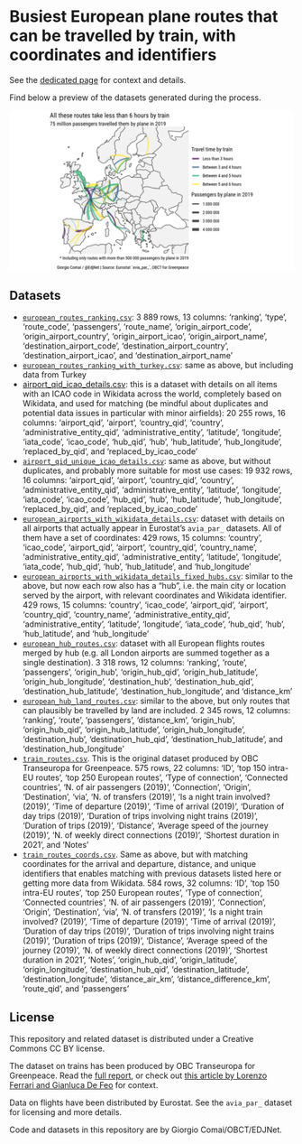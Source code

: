 
<!-- README.md is generated from README.Rmd. Please edit that file -->

# Busiest European plane routes that can be travelled by train, with coordinates and identifiers

See the [dedicated page](https://edjnet.github.io/european_routes/) for
context and details.

Find below a preview of the datasets generated during the process.

![Top routes in Europe](maps/routes_map_top_gg.png)

## Datasets

-   [`european_routes_ranking.csv`](data/european_routes_ranking.csv): 3
    889 rows, 13 columns: ‘ranking’, ‘type’, ‘route_code’, ‘passengers’,
    ‘route_name’, ‘origin_airport_code’, ‘origin_airport_country’,
    ‘origin_airport_icao’, ‘origin_airport_name’,
    ‘destination_airport_code’, ‘destination_airport_country’,
    ‘destination_airport_icao’, and ‘destination_airport_name’
-   [`european_routes_ranking_with_turkey.csv`](data/european_routes_ranking_with_turkey.csv):
    same as above, but including data from Turkey
-   [airport_qid_icao_details.csv](data/airport_qid_icao_details.csv):
    this is a dataset with details on all items with an ICAO code in
    Wikidata across the world, completely based on Wikidata, and used
    for matching (be mindful about duplicates and potential data issues
    in particular with minor airfields): 20 255 rows, 16 columns:
    ‘airport_qid’, ‘airport’, ‘country_qid’, ‘country’,
    ‘administrative_entity_qid’, ‘administrative_entity’, ‘latitude’,
    ‘longitude’, ‘iata_code’, ‘icao_code’, ‘hub_qid’, ‘hub’,
    ‘hub_latitude’, ‘hub_longitude’, ‘replaced_by_qid’, and
    ‘replaced_by_icao_code’
-   [`airport_qid_unique_icao_details.csv`](data/airport_qid_unique_icao_details.csv):
    same as above, but without duplicates, and probably more suitable
    for most use cases: 19 932 rows, 16 columns: ‘airport_qid’,
    ‘airport’, ‘country_qid’, ‘country’, ‘administrative_entity_qid’,
    ‘administrative_entity’, ‘latitude’, ‘longitude’, ‘iata_code’,
    ‘icao_code’, ‘hub_qid’, ‘hub’, ‘hub_latitude’, ‘hub_longitude’,
    ‘replaced_by_qid’, and ‘replaced_by_icao_code’
-   [`european_airports_with_wikidata_details.csv`](data/european_airports_with_wikidata_details.csv):
    dataset with details on all airports that actually appear in
    Eurostat’s `avia_par_` datasets. All of them have a set of
    coordinates: 429 rows, 15 columns: ‘country’, ‘icao_code’,
    ‘airport_qid’, ‘airport’, ‘country_qid’, ‘country_name’,
    ‘administrative_entity_qid’, ‘administrative_entity’, ‘latitude’,
    ‘longitude’, ‘iata_code’, ‘hub_qid’, ‘hub’, ‘hub_latitude’, and
    ‘hub_longitude’
-   [`european_airports_with_wikidata_details_fixed_hubs.csv`](data/european_airports_with_wikidata_details_fixed_hubs.csv):
    similar to the above, but now each row also has a “hub”, i.e. the
    main city or location served by the airport, with relevant
    coordinates and Wikidata identifier. 429 rows, 15 columns:
    ‘country’, ‘icao_code’, ‘airport_qid’, ‘airport’, ‘country_qid’,
    ‘country_name’, ‘administrative_entity_qid’,
    ‘administrative_entity’, ‘latitude’, ‘longitude’, ‘iata_code’,
    ‘hub_qid’, ‘hub’, ‘hub_latitude’, and ‘hub_longitude’
-   [`european_hub_routes.csv`](data/european_hub_routes.csv): dataset
    with all European flights routes merged by hub (e.g. all London
    airports are summed together as a single destination). 3 318 rows,
    12 columns: ‘ranking’, ‘route’, ‘passengers’, ‘origin_hub’,
    ‘origin_hub_qid’, ‘origin_hub_latitude’, ‘origin_hub_longitude’,
    ‘destination_hub’, ‘destination_hub_qid’,
    ‘destination_hub_latitude’, ‘destination_hub_longitude’, and
    ‘distance_km’
-   [`european_hub_land_routes.csv`](data/european_hub_land_routes.csv):
    similar to the above, but only routes that can plausibly be
    travelled by land are included. 2 345 rows, 12 columns: ‘ranking’,
    ‘route’, ‘passengers’, ‘distance_km’, ‘origin_hub’,
    ‘origin_hub_qid’, ‘origin_hub_latitude’, ‘origin_hub_longitude’,
    ‘destination_hub’, ‘destination_hub_qid’,
    ‘destination_hub_latitude’, and ‘destination_hub_longitude’
-   [`train_routes.csv`](data_train_routes/train_routes.csv). This is
    the original dataset produced by OBC Transeuropa for Greenpeace. 575
    rows, 22 columns: ‘ID’, ‘top 150 intra-EU routes’, ‘top 250 European
    routes’, ‘Type of connection’, ‘Connected countries’, ‘N. of air
    passengers (2019)’, ‘Connection’, ‘Origin’, ‘Destination’, ‘via’,
    ‘N. of transfers (2019)’, ‘Is a night train involved? (2019)’, ‘Time
    of departure (2019)’, ‘Time of arrival (2019)’, ‘Duration of day
    trips (2019)’, ‘Duration of trips involving night trains (2019)’,
    ‘Duration of trips (2019)’, ‘Distance’, ‘Average speed of the
    journey (2019)’, ‘N. of weekly direct connections (2019)’, ‘Shortest
    duration in 2021’, and ‘Notes’
-   [`train_routes_coords.csv`](data/train_routes_coords.csv). Same as
    above, but with matching coordinates for the arrival and departure,
    distance, and unique identifiers that enables matching with previous
    datasets listed here or getting more data from Wikidata. 584 rows,
    32 columns: ‘ID’, ‘top 150 intra-EU routes’, ‘top 250 European
    routes’, ‘Type of connection’, ‘Connected countries’, ‘N. of air
    passengers (2019)’, ‘Connection’, ‘Origin’, ‘Destination’, ‘via’,
    ‘N. of transfers (2019)’, ‘Is a night train involved? (2019)’, ‘Time
    of departure (2019)’, ‘Time of arrival (2019)’, ‘Duration of day
    trips (2019)’, ‘Duration of trips involving night trains (2019)’,
    ‘Duration of trips (2019)’, ‘Distance’, ‘Average speed of the
    journey (2019)’, ‘N. of weekly direct connections (2019)’, ‘Shortest
    duration in 2021’, ‘Notes’, ‘origin_hub_qid’, ‘origin_latitude’,
    ‘origin_longitude’, ‘destination_hub_qid’, ‘destination_latitude’,
    ‘destination_longitude’, ‘distance_air_km’,
    ‘distance_difference_km’, ‘route_qid’, and ‘passengers’

## License

This repository and related dataset is distributed under a Creative
Commons CC BY license.

The dataset on trains has been produced by OBC Transeuropa for
Greenpeace. Read the [full
report](https://www.balcanicaucaso.org/eng/Occasional-papers/Train-alternatives-to-short-haul-flights-in-Europe),
or check out [this article by Lorenzo Ferrari and Gianluca De
Feo](https://www.europeandatajournalism.eu/eng/News/Data-news/More-trains-fewer-emissions)
for context.

Data on flights have been distributed by Eurostat. See the `avia_par_`
dataset for licensing and more details.

Code and datasets in this repository are by Giorgio Comai/OBCT/EDJNet.
